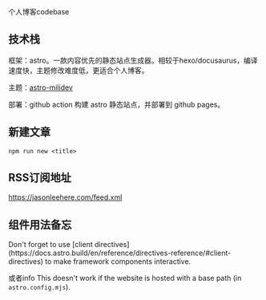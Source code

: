 个人博客codebase

## 技术栈

框架：astro。一款内容优先的静态站点生成器。相较于hexo/docusaurus，编译速度快，主题修改难度低，更适合个人博客。

主题：[astro-milidev](https://bartoszlenar.github.io/astro-milidev)

部署：github action 构建 astro 静态站点，并部署到 github pages。

## 新建文章

```
npm run new <title>
```

## RSS订阅地址

https://jasonleehere.com/feed.xml

## 组件用法备忘

<Callout>
  Don't forget to use [client
  directives](https://docs.astro.build/en/reference/directives-reference/#client-directives)
  to make framework components interactive.
</Callout>

<Callout type="warning"> 或者info
This doesn't work if the website is hosted with a base path (in `astro.config.mjs`).
</Callout>

<LinkCard
  title="NodeJs进阶开发、性能优化指南"
  link="https://juejin.cn/post/7095354780079357966?from=search-suggest#heading-4"
/>

